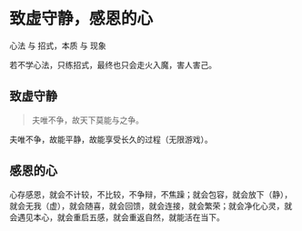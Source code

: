 # 致虚守静，感恩的心

心法 与 招式，本质 与 现象

若不学心法，只练招式，最终也只会走火入魔，害人害己。

## 致虚守静

> 夫唯不争，故天下莫能与之争。

夫唯不争，故能平静，故能享受长久的过程（无限游戏）。

## 感恩的心

心存感恩，就会不计较，不比较，不争辩，不焦躁；就会包容，就会放下（静），就会无我（虚），就会随喜，就会回馈，就会连接，就会繁荣；就会净化心灵，就会遇见本心，就会重启五感，就会重返自然，就能活在当下。
